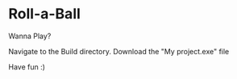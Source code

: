 # Roll-a-Ball

Wanna Play? 

Navigate to the Build directory. Download the "My project.exe" file 

Have fun :) 
